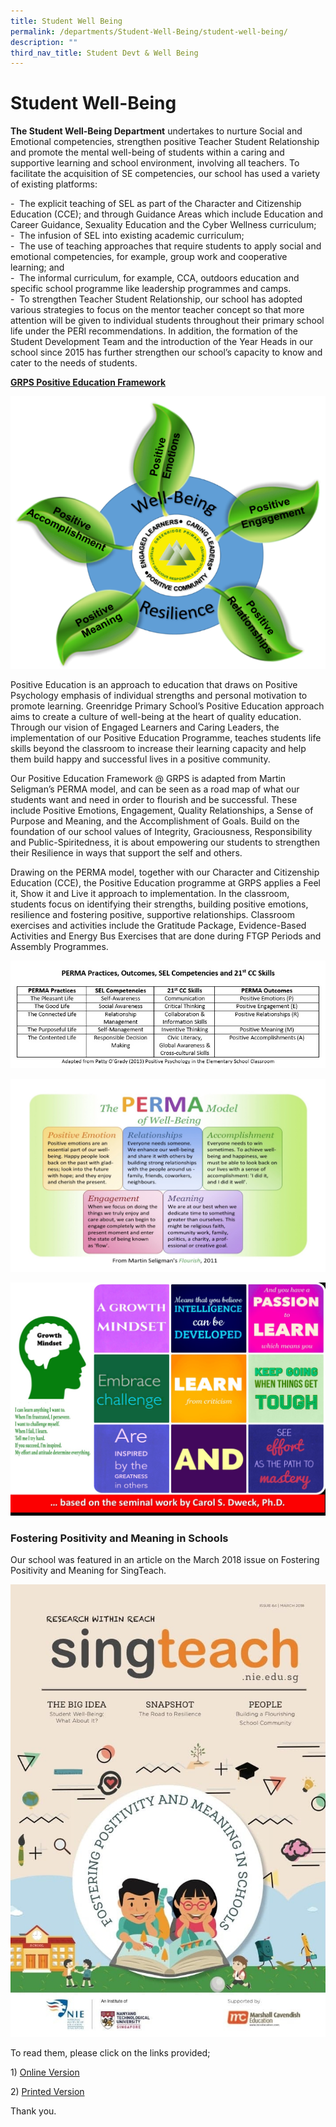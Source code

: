 ```yaml
---
title: Student Well Being
permalink: /departments/Student-Well-Being/student-well-being/
description: ""
third_nav_title: Student Devt & Well Being
---
```

# Student Well-Being

**The Student Well-Being Department**&nbsp;undertakes&nbsp;to nurture Social and Emotional competencies, strengthen positive Teacher Student Relationship and promote the mental well-being of students within a caring and supportive learning and school environment, involving all teachers. To facilitate the acquisition of SE competencies, our school has used a variety of existing platforms:


\-&nbsp;&nbsp;The explicit teaching of SEL as part of the Character and Citizenship Education (CCE); and through Guidance Areas which include Education and Career Guidance, Sexuality Education and the Cyber Wellness curriculum;  
\-&nbsp;&nbsp;The infusion of SEL into existing academic curriculum;  
\- &nbsp;The use of teaching approaches that require students to apply social and emotional competencies, for example, group work and cooperative learning; and  
\- &nbsp;The informal curriculum, for example, CCA, outdoors education and specific school programme like leadership programmes and camps.  
\- &nbsp;To strengthen Teacher Student Relationship, our school has adopted various strategies to focus on the mentor teacher concept so that more attention will be given to individual students throughout their primary school life under the PERI recommendations. In addition, the formation of the Student Development Team and the introduction of the Year Heads in our school since 2015 has further strengthen our school’s capacity to know and cater to the needs of students.  
  
<b><u>GRPS Positive Education Framework</u></b>

![](/images/Departments/Student%20Well%20Being/Framework.png)

Positive Education is an approach to education that draws on Positive Psychology emphasis of individual strengths and personal motivation to promote learning. Greenridge Primary School’s Positive Education approach aims to create a culture of well-being at the heart of quality education. Through our vision of Engaged Learners and Caring Leaders, the implementation of our Positive Education Programme, teaches students life skills beyond the classroom to increase their learning capacity and help them build happy and successful lives in a positive community.  
  
Our Positive Education Framework @ GRPS is adapted from Martin Seligman’s PERMA model, and can be seen as a road map of what our students want and need in order to flourish and be successful. These include Positive Emotions, Engagement, Quality Relationships, a Sense of Purpose and Meaning, and the Accomplishment of Goals. Build on the foundation of our school values of Integrity, Graciousness, Responsibility and Public-Spiritedness, it is about empowering our students to strengthen their Resilience in ways that support the self and others.  
  
Drawing on the PERMA model, together with our Character and Citizenship Education (CCE), the Positive Education programme at GRPS applies a Feel it, Show it and Live it approach to implementation. In the classroom, students focus on identifying their strengths, building positive emotions, resilience and fostering positive, supportive relationships. Classroom exercises and activities include the Gratitude Package, Evidence-Based Activities and Energy Bus Exercises that are done during FTGP Periods and Assembly Programmes.

![](/images/Departments/Student%20Well%20Being/Student%20Well-Being_2.jpg)

![](/images/Departments/Student%20Well%20Being/Student%20Well-Being_3.jpg)

![](/images/Departments/Student%20Well%20Being/Student%20Well-Being_4.jpg)

### Fostering Positivity and Meaning in Schools

Our school was featured in an article on the March 2018 issue on Fostering Positivity and Meaning for SingTeach.

![](/images/Departments/Student%20Well%20Being/SingTeachMag.jpg)

To read them, please click on the links provided;  

1)&nbsp;[Online Version](http://singteach.nie.edu.sg/issue64-classroom01/)

2)&nbsp;[Printed Version](/files/Departments/Student%20well%20being/SingTeach_Issue64.pdf)

Thank you.